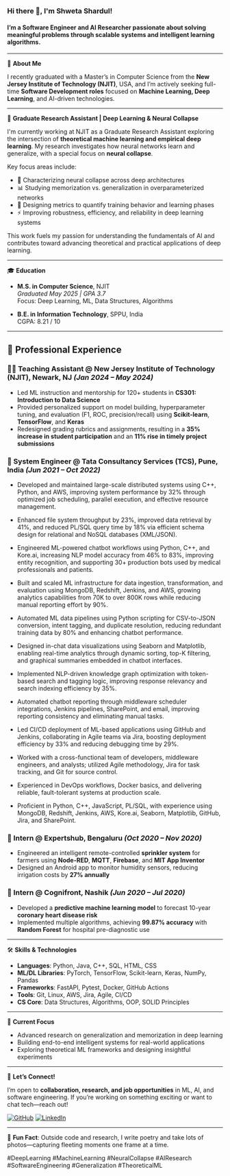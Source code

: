 ### Hi there 👋, I'm Shweta Shardul!

#### I’m a Software Engineer and AI Researcher passionate about solving meaningful problems through scalable systems and intelligent learning algorithms.

---

📘 **About Me**

I recently graduated with a Master’s in Computer Science from the **New Jersey Institute of Technology (NJIT)**, USA, and I’m actively seeking full-time **Software Development roles** focused on **Machine Learning, Deep Learning**, and AI-driven technologies.

---

🔬 **Graduate Research Assistant | Deep Learning & Neural Collapse**

I'm currently working at NJIT as a Graduate Research Assistant exploring the intersection of **theoretical machine learning and empirical deep learning**. My research investigates how neural networks learn and generalize, with a special focus on **neural collapse**.

Key focus areas include:
- 🧠 Characterizing neural collapse across deep architectures
- 📊 Studying memorization vs. generalization in overparameterized networks
- 📏 Designing metrics to quantify training behavior and learning phases
- ⚡ Improving robustness, efficiency, and reliability in deep learning systems

This work fuels my passion for understanding the fundamentals of AI and contributes toward advancing theoretical and practical applications of deep learning.

---

🎓 **Education**

- **M.S. in Computer Science**, NJIT  
  *Graduated May 2025 | GPA 3.7*  
  Focus: Deep Learning, ML, Data Structures, Algorithms

- **B.E. in Information Technology**, SPPU, India  
  CGPA: 8.21 / 10

---

## 💼 Professional Experience

### 🧑‍🏫 Teaching Assistant @ New Jersey Institute of Technology (NJIT), Newark, NJ *(Jan 2024 – May 2024)*
- Led ML instruction and mentorship for 120+ students in **CS301: Introduction to Data Science**
- Provided personalized support on model building, hyperparameter tuning, and evaluation (F1, ROC, precision/recall) using **Scikit-learn**, **TensorFlow**, and **Keras**
- Redesigned grading rubrics and assignments, resulting in a **35% increase in student participation** and an **11% rise in timely project submissions**

### 🏢 System Engineer @ Tata Consultancy Services (TCS), Pune, India *(Jun 2021 – Oct 2022)*
- Developed and maintained large-scale distributed systems using C++, Python, and AWS, improving system performance by 32% through optimized job scheduling, parallel execution, and effective resource management.

- Enhanced file system throughput by 23%, improved data retrieval by 41%, and reduced PL/SQL query time by 18% via efficient schema design for relational and NoSQL databases (XML/JSON).

- Engineered ML-powered chatbot workflows using Python, C++, and Kore.ai, increasing NLP model accuracy from 46% to 83%, improving entity recognition, and supporting 30+ production bots used by medical professionals and patients.

- Built and scaled ML infrastructure for data ingestion, transformation, and evaluation using MongoDB, Redshift, Jenkins, and AWS, growing analytics capabilities from 70K to over 800K rows while reducing manual reporting effort by 90%.

- Automated ML data pipelines using Python scripting for CSV-to-JSON conversion, intent tagging, and duplicate resolution, reducing redundant training data by 80% and enhancing chatbot performance.

- Designed in-chat data visualizations using Seaborn and Matplotlib, enabling real-time analytics through dynamic sorting, top-K filtering, and graphical summaries embedded in chatbot interfaces.

- Implemented NLP-driven knowledge graph optimization with token-based search and tagging logic, improving response relevancy and search indexing efficiency by 35%.

- Automated chatbot reporting through middleware scheduler integrations, Jenkins pipelines, SharePoint, and email, improving reporting consistency and eliminating manual tasks.

- Led CI/CD deployment of ML-based applications using GitHub and Jenkins, collaborating in Agile teams via Jira, boosting deployment efficiency by 33% and reducing debugging time by 29%.

- Worked with a cross-functional team of developers, middleware engineers, and analysts; utilized Agile methodology, Jira for task tracking, and Git for source control.

- Experienced in DevOps workflows, Docker basics, and delivering reliable, fault-tolerant systems at production scale.

- Proficient in Python, C++, JavaScript, PL/SQL, with experience using MongoDB, Redshift, Jenkins, AWS, Kore.ai, Seaborn, Matplotlib, GitHub, Jira, and SharePoint.

### 🌱 Intern @ Expertshub, Bengaluru *(Oct 2020 – Nov 2020)*
- Engineered an intelligent remote-controlled **sprinkler system** for farmers using **Node-RED**, **MQTT**, **Firebase**, and **MIT App Inventor**
- Designed an Android app to monitor humidity sensors, reducing irrigation costs by **27% annually**

### 🧠 Intern @ Cognifront, Nashik *(Jun 2020 – Jul 2020)*
- Developed a **predictive machine learning model** to forecast 10-year **coronary heart disease risk**  
- Implemented multiple algorithms, achieving **99.87% accuracy** with **Random Forest** for hospital pre-diagnostic use

---

🛠 **Skills & Technologies**

- **Languages**: Python, Java, C++, SQL, HTML, CSS  
- **ML/DL Libraries**: PyTorch, TensorFlow, Scikit-learn, Keras, NumPy, Pandas  
- **Frameworks**: FastAPI, Pytest, Docker, GitHub Actions  
- **Tools**: Git, Linux, AWS, Jira, Agile, CI/CD  
- **CS Core**: Data Structures, Algorithms, OOP, SOLID Principles

---

🚀 **Current Focus**

- Advanced research on generalization and memorization in deep learning  
- Building end-to-end intelligent systems for real-world applications  
- Exploring theoretical ML frameworks and designing insightful experiments

---

🌟 **Let’s Connect!**

I’m open to **collaboration, research, and job opportunities** in ML, AI, and software engineering. If you’re working on something exciting or want to chat tech—reach out!

[![GitHub](https://img.shields.io/badge/GitHub-000?style=for-the-badge&logo=github&logoColor=white)](https://github.com/shwetashardul)
[![LinkedIn](https://img.shields.io/badge/LinkedIn-0077B5?style=for-the-badge&logo=linkedin&logoColor=white)](https://www.linkedin.com/in/shweta-v-shardul/)

---

🔖 **Fun Fact**: Outside code and research, I write poetry and take lots of photos—capturing fleeting moments one frame at a time.

#DeepLearning #MachineLearning #NeuralCollapse #AIResearch #SoftwareEngineering #Generalization #TheoreticalML
